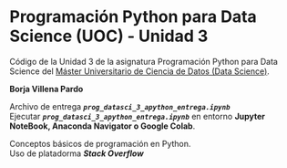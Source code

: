 # Programación Python para Data Science (UOC) - Unidad 3

Código de la Unidad 3 de la asignatura Programación Python para Data Science del [Máster Universitario de Ciencia de Datos (Data Science)](http://estudios.uoc.edu/es/masters-universitarios/data-science/presentacion).


**Borja Villena Pardo**    

Archivo de entrega ***`prog_datasci_3_apython_entrega.ipynb`***    
Ejecutar ***`prog_datasci_3_apython_entrega.ipynb`*** en entorno **Jupyter NoteBook, Anaconda Navigator o Google Colab**.

Conceptos básicos de programación en Python.    
Uso de platadorma ***Stack Overflow***

